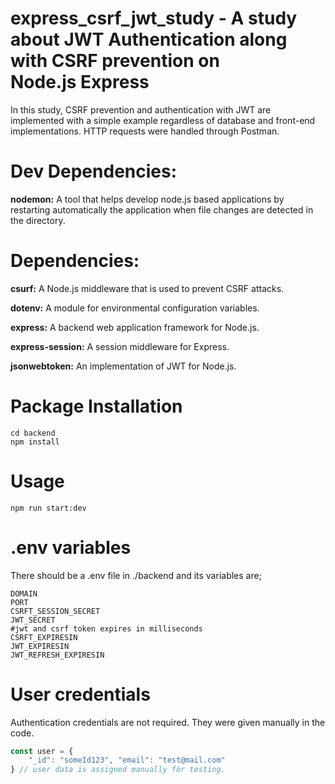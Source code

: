 # express_csrf_jwt_study - A study about JWT Authentication along with CSRF prevention on Node.js Express



<p>In this study, CSRF prevention and authentication with JWT are implemented with a simple example regardless of database and front-end implementations. 
  HTTP requests were handled through Postman.</p>
  
# Dev Dependencies:
<p><b>nodemon:</b> A tool that helps develop node.js based applications by restarting automatically the application when file changes are detected in the directory.</p>

# Dependencies:
<p><b>csurf:</b> A Node.js middleware that is used to prevent CSRF attacks.</p>
<p><b>dotenv:</b> A module for environmental configuration variables.</p>
<p><b>express:</b> A backend web application framework for Node.js.</p>
<p><b>express-session:</b> A session middleware for Express.</p>
<p><b>jsonwebtoken:</b> An implementation of JWT for Node.js.</p>

# Package Installation
```
cd backend
npm install
```
# Usage
```
npm run start:dev
```

# .env variables

There should be a .env file in ./backend and its variables are;

```dotenv
DOMAIN
PORT
CSRFT_SESSION_SECRET
JWT_SECRET
#jwt and csrf token expires in milliseconds
CSRFT_EXPIRESIN
JWT_EXPIRESIN
JWT_REFRESH_EXPIRESIN
```

# User credentials
Authentication credentials are not required. They were given manually in the code.

```javascript
const user = {
    "_id": "someId123", "email": "test@mail.com"
} // user data is assigned manually for testing.
```

